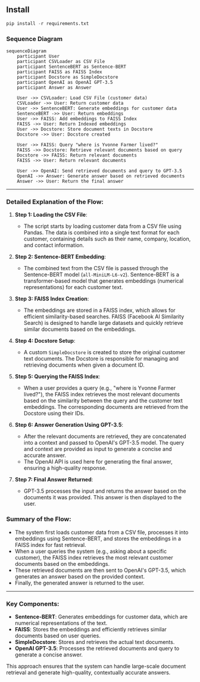 ## Install
```python
pip install -r requirements.txt
```


### Sequence Diagram

```mermaid
sequenceDiagram
    participant User
    participant CSVLoader as CSV File
    participant SentenceBERT as Sentence-BERT
    participant FAISS as FAISS Index
    participant Docstore as SimpleDocstore
    participant OpenAI as OpenAI GPT-3.5
    participant Answer as Answer
    
    User ->> CSVLoader: Load CSV File (customer data)
    CSVLoader ->> User: Return customer data
    User ->> SentenceBERT: Generate embeddings for customer data
    SentenceBERT ->> User: Return embeddings
    User ->> FAISS: Add embeddings to FAISS Index
    FAISS ->> User: Return Indexed embeddings
    User ->> Docstore: Store document texts in Docstore
    Docstore ->> User: Docstore created
    
    User ->> FAISS: Query "where is Yvonne Farmer lived?"
    FAISS ->> Docstore: Retrieve relevant documents based on query
    Docstore ->> FAISS: Return relevant documents
    FAISS ->> User: Return relevant documents

    User ->> OpenAI: Send retrieved documents and query to GPT-3.5
    OpenAI ->> Answer: Generate answer based on retrieved documents
    Answer ->> User: Return the final answer
```

---

### Detailed Explanation of the Flow:

1. **Step 1: Loading the CSV File**:
   - The script starts by loading customer data from a CSV file using Pandas. The data is combined into a single text format for each customer, containing details such as their name, company, location, and contact information. 

2. **Step 2: Sentence-BERT Embedding**:
   - The combined text from the CSV file is passed through the Sentence-BERT model (`all-MiniLM-L6-v2`). Sentence-BERT is a transformer-based model that generates embeddings (numerical representations) for each customer text.

3. **Step 3: FAISS Index Creation**:
   - The embeddings are stored in a FAISS index, which allows for efficient similarity-based searches. FAISS (Facebook AI Similarity Search) is designed to handle large datasets and quickly retrieve similar documents based on the embeddings.
  
4. **Step 4: Docstore Setup**:
   - A custom `SimpleDocstore` is created to store the original customer text documents. The Docstore is responsible for managing and retrieving documents when given a document ID.

5. **Step 5: Querying the FAISS Index**:
   - When a user provides a query (e.g., "where is Yvonne Farmer lived?"), the FAISS index retrieves the most relevant documents based on the similarity between the query and the customer text embeddings. The corresponding documents are retrieved from the Docstore using their IDs.

6. **Step 6: Answer Generation Using GPT-3.5**:
   - After the relevant documents are retrieved, they are concatenated into a context and passed to OpenAI's GPT-3.5 model. The query and context are provided as input to generate a concise and accurate answer.
   - The OpenAI API is used here for generating the final answer, ensuring a high-quality response.

7. **Step 7: Final Answer Returned**:
   - GPT-3.5 processes the input and returns the answer based on the documents it was provided. This answer is then displayed to the user.

### Summary of the Flow:

- The system first loads customer data from a CSV file, processes it into embeddings using Sentence-BERT, and stores the embeddings in a FAISS index for fast retrieval.
- When a user queries the system (e.g., asking about a specific customer), the FAISS index retrieves the most relevant customer documents based on the embeddings.
- These retrieved documents are then sent to OpenAI's GPT-3.5, which generates an answer based on the provided context.
- Finally, the generated answer is returned to the user.

---

### Key Components:

- **Sentence-BERT**: Generates embeddings for customer data, which are numerical representations of the text.
- **FAISS**: Stores the embeddings and efficiently retrieves similar documents based on user queries.
- **SimpleDocstore**: Stores and retrieves the actual text documents.
- **OpenAI GPT-3.5**: Processes the retrieved documents and query to generate a concise answer.

This approach ensures that the system can handle large-scale document retrieval and generate high-quality, contextually accurate answers.